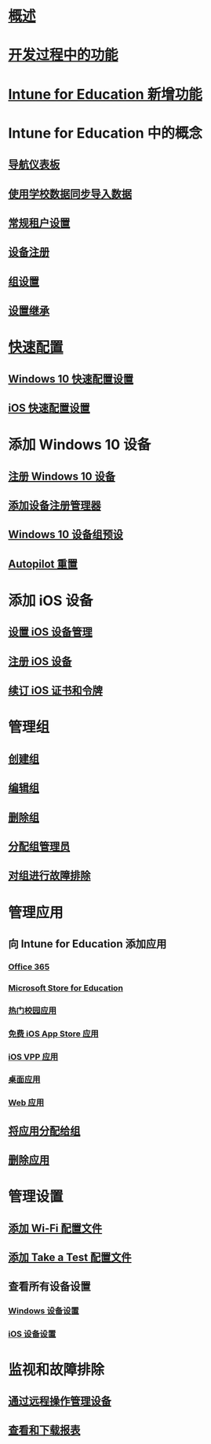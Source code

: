 # [概述](what-is-intune-for-education.md)
# [开发过程中的功能](in-development.md)
# [Intune for Education 新增功能](whats-new-in-edu.md)
# Intune for Education 中的概念
## [导航仪表板](navigate-my-dashboard-edu.md)
## [使用学校数据同步导入数据](what-is-school-data-sync.md)
## [常规租户设置](edu-tenant-general-settings.md)
## [设备注册](how-should-I-enroll-devices.md)
## [组设置](about-group-settings-edu.md)
## [设置继承](settings-inheritance.md)
# [快速配置](express-configuration-intune-edu.md)
## [Windows 10 快速配置设置](edu-express-config-settings-windows.md)
## [iOS 快速配置设置](edu-express-config-settings-ios.md)
# 添加 Windows 10 设备
## [注册 Windows 10 设备](add-devices-windows.md)
## [添加设备注册管理器](add-enrollment-managers.md)
## [Windows 10 设备组预设](all-devices-group-presets-windows-edu.md)
## [Autopilot 重置](autopilot-reset.md)
# 添加 iOS 设备
## [设置 iOS 设备管理](setup-ios-device-management.md)
## [注册 iOS 设备](add-devices-ios-edu.md)
## [续订 iOS 证书和令牌](renew-ios-certificate-token.md)
# 管理组
## [创建组](create-groups.md)
## [编辑组](edit-groups-intune-for-edu.md)
## [删除组](delete-group-intune-for-education.md)
## [分配组管理员](group-admin-delegate.md)
## [对组进行故障排除](troubleshoot-groups-intune-for-edu.md)
# 管理应用
## 向 Intune for Education 添加应用
### [Office 365](install-office.md)
### [Microsoft Store for Education](acquire-store-apps.md)
### [热门校园应用](add-popular-apps-edu.md)
### [免费 iOS App Store 应用](add-apps-ios.md)
### [iOS VPP 应用](add-vpp-apps-ios.md)
### [桌面应用](add-desktop-apps-edu.md)
### [Web 应用](add-web-apps-edu.md)
## [将应用分配给组](assign-apps.md)
## [删除应用](delete-apps-intune-edu.md)
# 管理设置
## [添加 Wi-Fi 配置文件](add-wi-fi-profile.md)
## [添加 Take a Test 配置文件](take-a-test-profiles.md) 
## 查看所有设备设置
### [Windows 设备设置](all-edu-settings-windows.md)
### [iOS 设备设置](all-edu-settings-ios.md) 
# 监视和故障排除
## [通过远程操作管理设备](edu-device-remote-actions.md)
## [查看和下载报表](what-are-reports.md)
